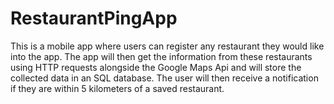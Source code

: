 # RestaurantPingApp
This is a mobile app where users can register any restaurant they would like into the app. The app will then get the information from these restaurants using HTTP requests alongside the Google Maps Api and will store the collected data in an SQL database. The user will then receive a notification if they are within 5 kilometers of a saved restaurant.

